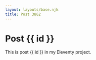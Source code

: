 ```yaml
---
layout: layouts/base.njk
title: Post 3862
---
```


# Post {{ id }}

This is post {{ id }} in my Eleventy project.
